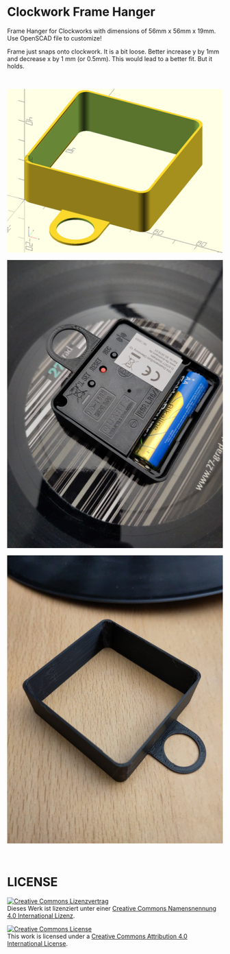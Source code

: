 # Clockwork Frame Hanger

Frame Hanger for Clockworks with dimensions of 56mm x 56mm x 19mm.
Use OpenSCAD file to customize!

Frame just snaps onto clockwork. It is a bit loose. Better increase y by 1mm and decrease x by 1 mm (or 0.5mm).
This would lead to a better fit. But it holds.

<br>

![](000.png)

![](001.jpg)

![](002.jpg)

<br>




# LICENSE

<dl>
<a rel="license" href="http://creativecommons.org/licenses/by/4.0/"><img alt="Creative Commons Lizenzvertrag" style="border-width:0" src="https://i.creativecommons.org/l/by/4.0/88x31.png" /></a><br />Dieses Werk ist lizenziert unter einer <a rel="license" href="http://creativecommons.org/licenses/by/4.0/">Creative Commons Namensnennung 4.0 International Lizenz</a>.
</dl>

<dl>
<a rel="license" href="http://creativecommons.org/licenses/by/4.0/"><img alt="Creative Commons License" style="border-width:0" src="https://i.creativecommons.org/l/by/4.0/88x31.png" /></a><br />This work is licensed under a <a rel="license" href="http://creativecommons.org/licenses/by/4.0/">Creative Commons Attribution 4.0 International License</a>.
</dl>
